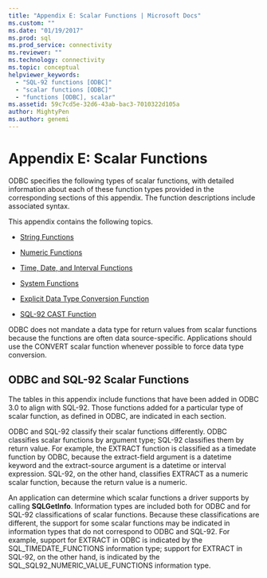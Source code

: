 ```yaml
---
title: "Appendix E: Scalar Functions | Microsoft Docs"
ms.custom: ""
ms.date: "01/19/2017"
ms.prod: sql
ms.prod_service: connectivity
ms.reviewer: ""
ms.technology: connectivity
ms.topic: conceptual
helpviewer_keywords: 
  - "SQL-92 functions [ODBC]"
  - "scalar functions [ODBC]"
  - "functions [ODBC], scalar"
ms.assetid: 59c7cd5e-32d6-43ab-bac3-7010322d105a
author: MightyPen
ms.author: genemi
---
```

# Appendix E: Scalar Functions
ODBC specifies the following types of scalar functions, with detailed information about each of these function types provided in the corresponding sections of this appendix. The function descriptions include associated syntax.  
  
 This appendix contains the following topics.  
  
-   [String Functions](../../../odbc/reference/appendixes/string-functions.md)  
  
-   [Numeric Functions](../../../odbc/reference/appendixes/numeric-functions.md)  
  
-   [Time, Date, and Interval Functions](../../../odbc/reference/appendixes/time-date-and-interval-functions.md)  
  
-   [System Functions](../../../odbc/reference/appendixes/system-functions.md)  
  
-   [Explicit Data Type Conversion Function](../../../odbc/reference/appendixes/explicit-data-type-conversion-function.md)  
  
-   [SQL-92 CAST Function](../../../odbc/reference/appendixes/sql-92-cast-function.md)  
  
 ODBC does not mandate a data type for return values from scalar functions because the functions are often data source-specific. Applications should use the CONVERT scalar function whenever possible to force data type conversion.  
  
## ODBC and SQL-92 Scalar Functions  
 The tables in this appendix include functions that have been added in ODBC 3.0 to align with SQL-92. Those functions added for a particular type of scalar function, as defined in ODBC, are indicated in each section.  
  
 ODBC and SQL-92 classify their scalar functions differently. ODBC classifies scalar functions by argument type; SQL-92 classifies them by return value. For example, the EXTRACT function is classified as a timedate function by ODBC, because the extract-field argument is a datetime keyword and the extract-source argument is a datetime or interval expression. SQL-92, on the other hand, classifies EXTRACT as a numeric scalar function, because the return value is a numeric.  
  
 An application can determine which scalar functions a driver supports by calling **SQLGetInfo**. Information types are included both for ODBC and for SQL-92 classifications of scalar functions. Because these classifications are different, the support for some scalar functions may be indicated in information types that do not correspond to ODBC and SQL-92. For example, support for EXTRACT in ODBC is indicated by the SQL_TIMEDATE_FUNCTIONS information type; support for EXTRACT in SQL-92, on the other hand, is indicated by the SQL_SQL92_NUMERIC_VALUE_FUNCTIONS information type.
